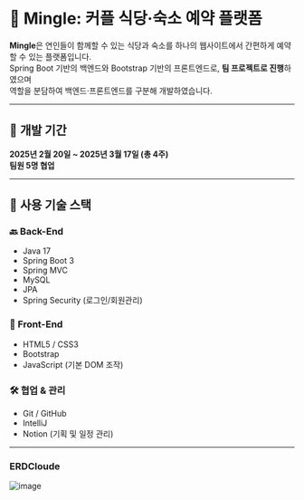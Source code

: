 # 💑 Mingle: 커플 식당·숙소 예약 플랫폼

**Mingle**은 연인들이 함께할 수 있는 식당과 숙소를 하나의 웹사이트에서 간편하게 예약할 수 있는 플랫폼입니다.  
Spring Boot 기반의 백엔드와 Bootstrap 기반의 프론트엔드로, **팀 프로젝트로 진행**하였으며  
역할을 분담하여 백엔드·프론트엔드를 구분해 개발하였습니다.

---

## 📆 개발 기간
**2025년 2월 20일 ~ 2025년 3월 17일 (총 4주)**  
**팀원 5명 협업**

---

## 🔧 사용 기술 스택

### 🔙 Back-End
- Java 17
- Spring Boot 3
- Spring MVC
- MySQL
- JPA 
- Spring Security (로그인/회원관리)

### 🎨 Front-End
- HTML5 / CSS3
- Bootstrap
- JavaScript (기본 DOM 조작)

### 🛠️ 협업 & 관리
- Git / GitHub
- IntelliJ
- Notion (기획 및 일정 관리)


---

### ERDCloude
![image](https://github.com/user-attachments/assets/641b03ef-92a2-403d-9d1a-8b442651cdc1)
